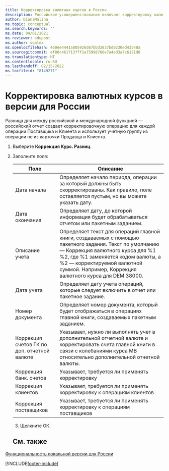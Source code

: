 ```yaml
---
title: Корректировка валютных курсов в России
description: Российские усовершенствования включают корректировку валютных курсов.
author: DianaMalina
ms.topic: conceptual
ms.search.keywords: ''
ms.date: 04/01/2021
ms.reviewer: edupont
ms.author: soalex
ms.openlocfilehash: 460ee4441a805926d67bbd3837bd0230ed43548a
ms.sourcegitcommit: ef80c461713fff1a75998766e7a4ed3a7c6121d0
ms.translationtype: HT
ms.contentlocale: ru-RU
ms.lasthandoff: 02/15/2022
ms.locfileid: "8149271"
---
```

# <a name="adjust-exchange-rates-in-the-russian-version"></a>Корректировка валютных курсов в версии для России

Разница для между российской и международной функцией — российский отчет создает корректировочную операцию для каждой операции Поставщика и Клиента и использует учетную группу из операции не из карточки Продавца и Клиента.

1. Выберите **Коррекция Курс. Разниц**.

2. Заполните поля:

   | Поле                                           | Описание                                                  |
   | ----------------------------------------------- | ------------------------------------------------------------ |
   | Дата начала                                   | Определяет начало периода, операции за который должны быть скорректированы. Как правило, поле оставляется пустым, но вы можете указать дату. |
   | Дата окончания                                     | Определяет дату, до которой информация будет обрабатываться отчетом или пакетным заданием. |
   | Описание учета                             | Определяет текст для операций главной книги, создаваемых с помощью пакетного задания. Текст по умолчанию — Коррекция валютного курса для %1 %2, где %1 заменяется кодом валюты, а %2 — корректируемой валютной суммой. Например, Коррекция валютного курса для DEM 38000. |
   | Дата учета                                    | Определяет дату учета операций, которые следует включить в отчет или пакетное задание. |
   | Номер документа                                    | Определяет номер документа, который будет отображаться в операциях главной книги, создаваемых пакетным заданием. |
   | Коррекция счетов ГК по доп. отчетной валюте | Указывает, нужно ли выполнять учет в дополнительной отчетной валюте и корректировать счета главной книги в связи с колебаниями курса МВ относительно дополнительной отчетной валюты. |
   | Коррекция банк. счетов                            | Указывает, требуется ли применять корректировку                              |
   | Коррекция клиентов                                 | Указывает, требуется ли применять корректировку к операциям клиентов             |
   | Коррекция поставщиков                                   | Указывает, требуется ли применять корректировку к операциям поставщиков               |

   3. Щелкните ОК.
   
   ## <a name="see-also"></a>См. также 

[Функциональность локальной версии для России](russia-local-functionality.md)


[!INCLUDE[footer-include](../../includes/footer-banner.md)]